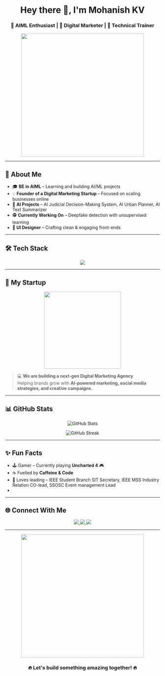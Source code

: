 <!-- Profile Header -->
<h1 align="center">Hey there 👋, I'm Mohanish KV</h1>
<h3 align="center">🚀 AIML Enthusiast | 🌱 Digital Marketer | 🎯 Technical Trainer</h3>

<p align="center">
  <img src="https://media.giphy.com/media/qgQUggAC3Pfv687qPC/giphy.gif" width="400"/>
</p>

---

## 🌟 About Me  

- 🎓 **BE in AIML** – Learning and building AI/ML projects  
- 💡 **Founder of a Digital Marketing Startup** – Focused on scaling businesses online  
- 🤖 **AI Projects** – AI Judicial Decision-Making System, AI Urban Planner, AI Text Summarizer  
- 🕵️ **Currently Working On** – Deepfake detection with unsupervised learning  
- 🎨 **UI Designer** – Crafting clean & engaging front-ends  

---

## 🛠️ Tech Stack  

<p align="center">
  <img src="https://skillicons.dev/icons?i=python,tensorflow,pytorch,git,github,vscode,html,css,js,react,nodejs,mongodb,figma" />
</p>

---

## 💼 My Startup  

<p align="center">
  <img src="https://media.giphy.com/media/l0HUpt2s9Pclgt9Vm/giphy.gif" width="250" />
</p>

> 💻 **We are building a next-gen Digital Marketing Agency**  
> Helping brands grow with **AI-powered marketing, social media strategies, and creative campaigns.**  

---

## 📊 GitHub Stats  

<p align="center">
  <img src="https://github-readme-stats.vercel.app/api?username=mohanishkv&show_icons=true&theme=radical" alt="GitHub Stats" />
</p>

<p align="center">
  <img src="https://github-readme-streak-stats.herokuapp.com?user=mohanishkv&theme=radical" alt="GitHub Streak" />
</p>

---

## ✨ Fun Facts  

- 🕹️ Gamer – Currently playing **Uncharted 4** 🎮  
- ☕ Fuelled by **Caffeine & Code**  
- 🎤 Loves leading – IEEE Student Branch SIT Secretary, IEEE MSS Industry Relation CO-lead, SSOSC Event management Lead
-                       

---

## 🌐 Connect With Me  

<p align="center">
  <a href="https://www.linkedin.com/in/mohanish-kv" target="_blank">
    <img src="https://img.shields.io/badge/LinkedIn-0077B5?style=for-the-badge&logo=linkedin&logoColor=white" />
  </a>
  <a href="https://github.com/kv-mohanish" target="_blank">
    <img src="https://img.shields.io/badge/GitHub-171515?style=for-the-badge&logo=github&logoColor=white" />
  </a>
  <a href="mailto:YOUR-EMAIL">
    <img src="https://img.shields.io/badge/Email-D14836?style=for-the-badge&logo=gmail&logoColor=white" />
  </a>
</p>

---

<p align="center">
  <img src="https://media.giphy.com/media/ZVik7pBtu9dNS/giphy.gif" width="400"/>
</p>

<h3 align="center">🔥 Let's build something amazing together! 🔥</h3>
